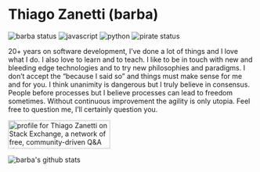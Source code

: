 # Thiago Zanetti (barba)

![barba status](https://img.shields.io/badge/barba%20status-approved-success)
![javascript](https://img.shields.io/badge/-javascript-ffe000)
![python](https://img.shields.io/badge/-python-brightgreen)
![pirate status](https://img.shields.io/badge/pirate%20status-almost%20there-000)

20+ years on software development, I’ve done a lot of things and I love what I do. I also love to learn and to teach. I like to be in touch with new and bleeding edge technologies and to try new philosophies and paradigms. I don’t accept the “because I said so” and things must make sense for me and for you. I think unanimity is dangerous but I truly believe in consensus. People before processes but I believe processes can lead to freedom sometimes. Without continuous improvement the agility is only utopia. Feel free to question me, I’ll certainly question you.

<a href="https://stackexchange.com/users/1294405"><img src="https://stackexchange.com/users/flair/1294405.png" width="208" height="58" alt="profile for Thiago Zanetti on Stack Exchange, a network of free, community-driven Q&amp;A sites" title="profile for Thiago Zanetti on Stack Exchange, a network of free, community-driven Q&amp;A sites"></a>


![barba's github stats](https://github-readme-stats.vercel.app/api?username=thiagozanetti&count_private=true)

<!--
**thiagozanetti/thiagozanetti** is a ✨ _special_ ✨ repository because its `README.md` (this file) appears on your GitHub profile.

Here are some ideas to get you started:

- 🔭 I’m currently working on ...
- 🌱 I’m currently learning ...
- 👯 I’m looking to collaborate on ...
- 🤔 I’m looking for help with ...
- 💬 Ask me about ...
- 📫 How to reach me: ...
- 😄 Pronouns: ...
- ⚡ Fun fact: ...
-->
